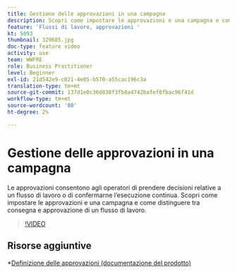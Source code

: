 ```yaml
---
title: Gestione delle approvazioni in una campagna
description: Scopri come impostare le approvazioni e una campagna e come distinguere tra consegna e approvazione di un flusso di lavoro.
feature: 'Flussi di lavoro, approvazioni '
kt: 5093
thumbnail: 329605.jpg
doc-type: feature video
activity: use
team: WWFRE
role: Business Practitioner
level: Beginner
exl-id: 21d542e9-c021-4e05-b570-a55cac196c3a
translation-type: tm+mt
source-git-commit: 137d1e0c36d038f3fb8a4742bafef6fbac96f41d
workflow-type: tm+mt
source-wordcount: '80'
ht-degree: 2%

---
```


# Gestione delle approvazioni in una campagna

Le approvazioni consentono agli operatori di prendere decisioni relative a un flusso di lavoro o di confermarne l’esecuzione continua.
Scopri come impostare le approvazioni e una campagna e come distinguere tra consegna e approvazione di un flusso di lavoro.

>[!VIDEO](https://video.tv.adobe.com/v/329605?quality=12)

## Risorse aggiuntive

*[Definizione delle approvazioni (documentazione del prodotto)](https://experienceleague.adobe.com/docs/campaign-classic/using/automating-with-workflows/executing-a-workflow/defining-approvals.html?lang=en#sending-emails)
